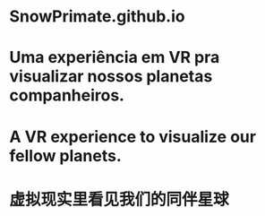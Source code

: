 # SnowPrimate.github.io

# Uma experiência em VR pra visualizar nossos planetas companheiros.
# A VR experience to visualize our fellow planets.
# 虚拟现实里看见我们的同伴星球
